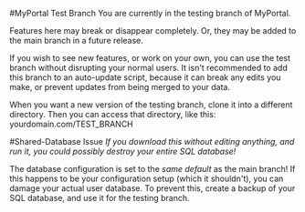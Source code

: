 #MyPortal Test Branch
You are currently in the testing branch of MyPortal.

Features here may break or disappear completely. Or, they may be added to the main branch in a future release.

If you wish to see new features, or work on your own, you can use the test branch without disrupting your normal users.
It isn't recommended to add this branch to an auto-update script, because it can break any edits you make, or prevent updates from being merged to your data.

When you want a new version of the testing branch, clone it into a different directory. Then you can access that directory, like this: yourdomain.com/TEST_BRANCH

#Shared-Database Issue
*If you download this without editing anything, and run it, you could possibly destroy your entire SQL database!*

The database configuration is set to the *same default* as the main branch! If this happens to be your configuration setup (which it shouldn't), you can damage your actual user database.
To prevent this, create a backup of your SQL database, and use it for the testing branch.